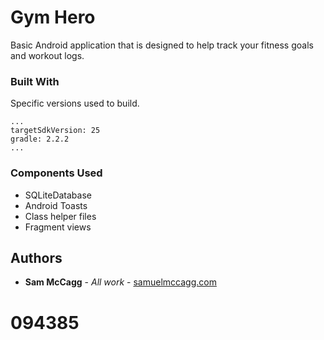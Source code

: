 # Gym Hero

Basic Android application that is designed to help track your fitness goals and workout logs.


### Built With

Specific versions used to build.
```
...
targetSdkVersion: 25
gradle: 2.2.2
...
```

### Components Used

* SQLiteDatabase
* Android Toasts
* Class helper files
* Fragment views


## Authors

* **Sam McCagg** - *All work* - [samuelmccagg.com](https://samuelmccagg.com/)
# 094385

